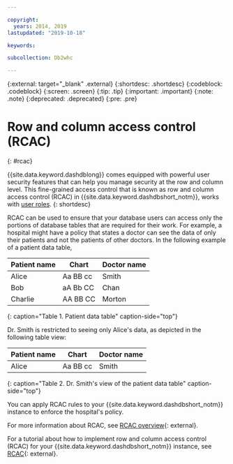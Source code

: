 ```yaml
---

copyright:
  years: 2014, 2019
lastupdated: "2019-10-18"

keywords:

subcollection: Db2whc

---
```


<!-- Attribute definitions --> 
{:external: target="_blank" .external}
{:shortdesc: .shortdesc}
{:codeblock: .codeblock}
{:screen: .screen}
{:tip: .tip}
{:important: .important}
{:note: .note}
{:deprecated: .deprecated}
{:pre: .pre}

# Row and column access control (RCAC)
{: #rcac}

{{site.data.keyword.dashdblong}} comes equipped with powerful user security features that can help you manage security at the row and column level. This fine-grained access control that is known as row and column access control (RCAC) in {{site.data.keyword.dashdbshort_notm}}, works with [user roles](/docs/services/Db2whc?topic=Db2whc-user_roles). 
{: shortdesc}

RCAC can be used to ensure that your database users can access only the portions of database tables that are required for their work. For example, a hospital might have a policy that states a doctor can see the data of only their patients and not the patients of other doctors. In the following example of a patient data table,

| Patient name | Chart | Doctor name |
|--------------|-------|-------------|
| Alice | Aa BB cc | Smith |
| Bob | aA Bb CC | Chan |
| Charlie | AA BB CC | Morton |
{: caption="Table 1. Patient data table" caption-side="top"}

Dr. Smith is restricted to seeing only Alice's data, as depicted in the following table view:

| Patient name | Chart | Doctor name |
|--------------|-------|-------------|
| Alice | Aa BB cc | Smith |
{: caption="Table 2. Dr. Smith's view of the patient data table" caption-side="top"}

You can apply RCAC rules to your {{site.data.keyword.dashdbshort_notm}} instance to enforce the hospital's policy.

For more information about RCAC, see [RCAC overview](https://www.ibm.com/support/knowledgecenter/en/SS6NHC/com.ibm.swg.im.dashdb.security.doc/doc/rcac_overview.html){: external}.

For a tutorial about how to implement row and column access control (RCAC) for your {{site.data.keyword.dashdbshort_notm}} instance, see [RCAC](https://www.ibm.com/cloud/garage/dte/tutorial/row-and-column-access-control-rcac-ibm-db2-warehouse-cloud){: external}.






